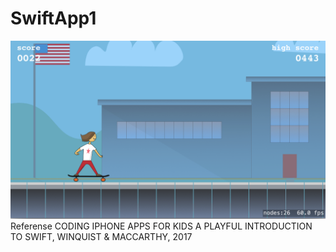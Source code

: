 # SwiftApp1
![alt text](https://github.com/SotaMakino/Schoolhouse-Skateboarder/blob/master/Assets.xcassets/ScreenShot1.png)
Referense 
CODING IPHONE APPS FOR KIDS A PLAYFUL INTRODUCTION TO SWIFT, WINQUIST & MACCARTHY, 2017
